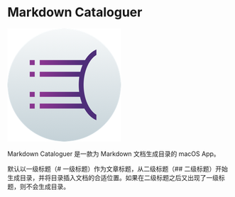# Markdown Cataloguer

![left | 0x0](MarkdownCataloguer/Assets.xcassets/AppIcon.appiconset/Icon_256x256.png)

Markdown Cataloguer 是一款为 Markdown 文档生成目录的 macOS App。

默认以一级标题（# 一级标题）作为文章标题，从二级标题（## 二级标题）开始生成目录，并将目录插入文档的合适位置。如果在二级标题之后又出现了一级标题，则不会生成目录。
